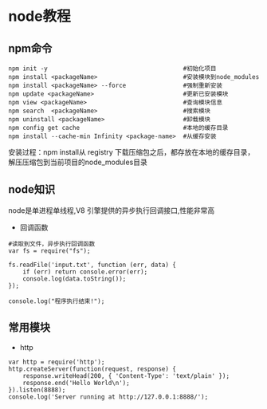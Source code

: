 # node教程

## npm命令
```
npm init -y                                      #初始化项目
npm install <packageName>                        #安装模块到node_modules
npm install <packageName> --force                #强制重新安装
npm update <packageName>                         #更新已安装模块
npm view <packageName>                           #查询模块信息
npm search  <packageName>                        #搜索模块
npm uninstall <packageName>                      #卸载模块       
npm config get cache                             #本地的缓存目录
npm install --cache-min Infinity <package-name>  #从缓存安装
```

安装过程：npm install从 registry 下载压缩包之后，都存放在本地的缓存目录，解压压缩包到当前项目的node_modules目录

## node知识

node是单进程单线程,V8 引擎提供的异步执行回调接口,性能非常高

- 回调函数
```
#读取到文件，异步执行回调函数
var fs = require("fs");

fs.readFile('input.txt', function (err, data) {
    if (err) return console.error(err);
    console.log(data.toString());
});

console.log("程序执行结束!");
```

## 常用模块

- http
```
var http = require('http');
http.createServer(function(request, response) {
    response.writeHead(200, { 'Content-Type': 'text/plain' });
    response.end('Hello World\n');
}).listen(8888);
console.log('Server running at http://127.0.0.1:8888/');
```
